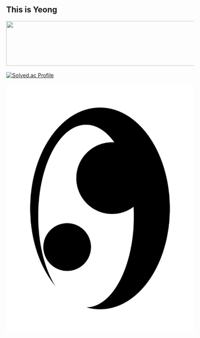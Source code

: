 ## This is Yeong



<a href="https://www.gitanimals.org/en_US?utm_medium=image&utm_source=0package&utm_content=line">
  <img
    src="https://render.gitanimals.org/lines/0package?pet-id=738589752768121552"
    width="600"
    height="120"
  />
</a>
  
  [![Solved.ac Profile](http://mazassumnida.wtf/api/v2/generate_badge?boj=hongsieey02)](https://solved.ac/hongsieey02/)

<!--
  <img width="785" height="1043" alt="yeong_icon" src="https://github.com/user-attachments/assets/1a40a381-d0db-4d64-8f76-985d85619751" />
-->


<picture>
  <source srcset="yeong_icon_white.png" media="(prefers-color-scheme: dark)">
  <source srcset="yeong_icon_black.png" media="(prefers-color-scheme: light)">
  <img src="yeong_icon_black.png" alt="로고">
</picture>




<!--
**0package/0package** is a ✨ _special_ ✨ repository because its `README.md` (this file) appears on your GitHub profile.

Here are some ideas to get you started:

- 🔭 I’m currently working on ...
- 🌱 I’m currently learning ...
- 👯 I’m looking to collaborate on ...
- 🤔 I’m looking for help with ...
- 💬 Ask me about ...
- 📫 How to reach me: ...
- 😄 Pronouns: ...
- ⚡ Fun fact: ...
-->
